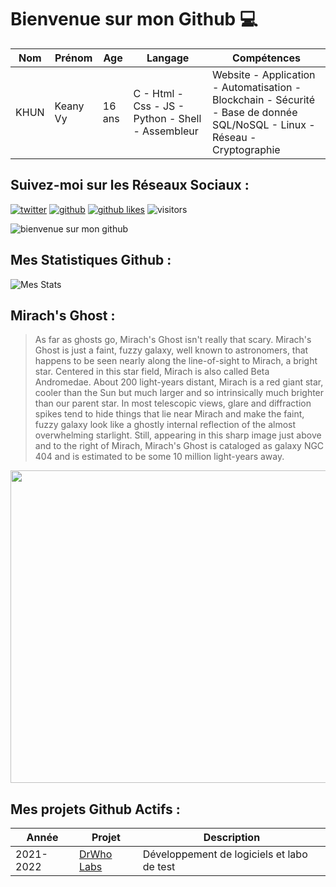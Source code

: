 # Bienvenue sur mon Github 💻
| Nom | Prénom | Age | Langage | Compétences |
|---  |---     |---  |---      |---
| KHUN | Keany Vy | 16 ans | C - Html - Css - JS - Python - Shell - Assembleur | Website - Application - Automatisation - Blockchain - Sécurité - Base de donnée SQL/NoSQL - Linux - Réseau - Cryptographie |

## Suivez-moi sur les Réseaux Sociaux :
[![twitter](https://img.shields.io/twitter/follow/thisiskeanyvy?style=social)](https://twitter.com/thisiskeanyvy)
[![github](https://img.shields.io/github/followers/thisiskeanyvy?style=social)](https://github.com/thisiskeanyvy?tab=followers)
[![github likes](https://img.shields.io/github/stars/thisiskeanyvy?style=social)](https://github.com/thisiskeanyvy)
![visitors](https://visitor-badge.glitch.me/badge?page_id=page.id=thisiskeanyvy.thisiskeanyvy)

![bienvenue sur mon github](https://thisiskeanyvy-hosting.pages.dev/banner.gif)

## Mes Statistiques Github :
![Mes Stats](https://github-readme-stats.vercel.app/api?username=thisiskeanyvy&show_icons=true&theme=radical)

## Mirach's Ghost :

> As far as ghosts go, Mirach's Ghost isn't really that scary. Mirach's Ghost is just a faint, fuzzy galaxy, well known to astronomers, that happens to be seen nearly along the line-of-sight to Mirach, a bright star. Centered in this star field, Mirach is also called Beta Andromedae. About 200 light-years distant, Mirach is a red giant star, cooler than the Sun but much larger and so intrinsically much brighter than our parent star. In most telescopic views, glare and diffraction spikes tend to hide things that lie near Mirach and make the faint, fuzzy galaxy look like a ghostly internal reflection of the almost overwhelming starlight. Still, appearing in this sharp image just above and to the right of Mirach, Mirach's Ghost is cataloged as galaxy NGC 404 and is estimated to be some 10 million light-years away.

<img src='https://apod.nasa.gov/apod/image/2110/Mirach_NGC404ChumackHRweb1024c.jpg' width="800" height="500"/>

## Mes projets Github Actifs :
| Année | Projet | Description |
|---   |---     |---          |
| 2021-2022 | [DrWho Labs](https://github.com/drwholabs) | Développement de logiciels et labo de test |